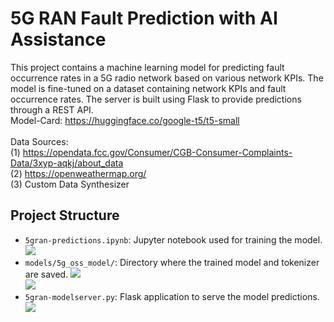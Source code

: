 # 5G RAN Fault Prediction with AI Assistance

This project contains a machine learning model for predicting fault occurrence rates in a 5G radio network based on various network KPIs. The model is fine-tuned on a dataset containing network KPIs and fault occurrence rates. The server is built using Flask to provide predictions through a REST API. <br>
Model-Card: https://huggingface.co/google-t5/t5-small <br><br>
Data Sources:  <br> 
(1) https://opendata.fcc.gov/Consumer/CGB-Consumer-Complaints-Data/3xyp-aqkj/about_data<br> 
(2) https://openweathermap.org/<br>
(3) Custom Data Synthesizer<br>

## Project Structure
- `5gran-predictions.ipynb`: Jupyter notebook used for training the model.
![](https://raw.githubusercontent.com/fenar/etc-ai-wrx/main/5gnetops/data/5gdatasetsnapshot.png)<br>
- `models/5g_oss_model/`: Directory where the trained model and tokenizer are saved.
![](https://raw.githubusercontent.com/fenar/etc-ai-wrx/main/5gnetops/data/trainingresults200K.png)<br>
![](https://raw.githubusercontent.com/fenar/etc-ai-wrx/main/5gnetops/data/evalresults200K.png)<br>
- `5gran-modelserver.py`: Flask application to serve the model predictions.
![](https://raw.githubusercontent.com/fenar/etc-ai-wrx/main/5gnetops/data/testresults.png)<br>

